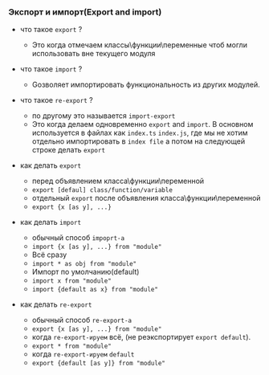 ### Экспорт и импорт(Export and import)

- что такое `export` ?
    - Это когда отмечаем классы\функции\переменные чтоб могли использовать вне текущего модуля
- что такое `import` ?
    - Gозволяет импортировать функциональность из других модулей.
- что такое `re-export` ?
    - по другому это называется `import-export`
    - Это когда делаем одновременно `export` and `import`. В основном используется в файлах как `index.ts` `index.js`,
      где мы не хотим отдельно импортировать в `index file` а потом на следующей строке делать `export`


- как делать `export`
    - перед объявлением класса\функции\переменной
    - `export [defaul] class/function/variable`
    - отдельный `export` после объявления класса\функции\переменной
    - `export {x [as y], ...}`
- как делать `import`
    - обычный способ `impoprt-а`
    - `import {x [as y], ...} from "module"`
    - Всё сразу
    - `import * as obj from "module"`
    - Импорт по умолчанию(default)
    - `import x from "module"`
    - `import {default as x} from "module"`
- как делать `re-export`
    - обычный способ `re-export-a`
    - `export {x [as y], ...} from "module"`
    - когда `re-export-ируем` всё, (не реэкспортирует `export default`).
    - `export * from "module"`
    - когда `re-export-ируем` `default`
    - `export {default [as y]} from "module"`

